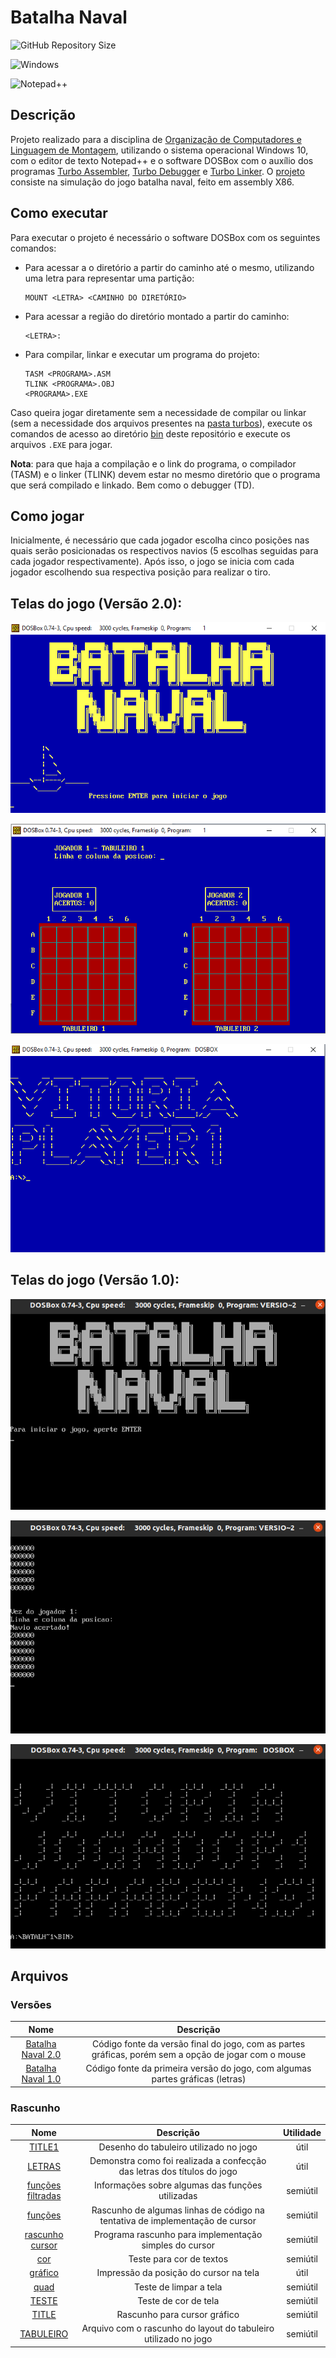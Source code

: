 # Batalha Naval

![GitHub Repository Size](https://img.shields.io/github/repo-size/h-ssiqueira/Batalha-Naval?label=Repository%20Size&style=for-the-badge)

![Windows](https://img.shields.io/badge/Windows-0078D6?style=for-the-badge&logo=windows&logoColor=white)

![Notepad++](https://img.shields.io/badge/Notepad++-90E59A.svg?style=for-the-badge&logo=notepad%2B%2B&logoColor=black)

## Descrição
Projeto realizado para a disciplina de [Organização de Computadores e Linguagem de Montagem](https://github.com/h-ssiqueira/ProgramsCOLLEGE#OCLM), utilizando o sistema operacional Windows 10, com o editor de texto Notepad++ e o software DOSBox com o auxílio dos programas [Turbo Assembler](/turbos/TASM.EXE), [Turbo Debugger](/turbos/TD.EXE) e [Turbo Linker](/turbos/TLINK.EXE). O [projeto](LOC-Projeto.pdf) consiste na simulação do jogo batalha naval, feito em assembly X86.

## Como executar
Para executar o projeto é necessário o software DOSBox com os seguintes comandos:

* Para acessar a o diretório a partir do caminho até o mesmo, utilizando uma letra para representar uma partição:
	```
	MOUNT <LETRA> <CAMINHO DO DIRETÓRIO>
	```
* Para acessar a região do diretório montado a partir do caminho:
	```
	<LETRA>:
	```
* Para compilar, linkar e executar um programa do projeto:
	```
	TASM <PROGRAMA>.ASM
	TLINK <PROGRAMA>.OBJ
	<PROGRAMA>.EXE
	```
Caso queira jogar diretamente sem a necessidade de compilar ou linkar (sem a necessidade dos arquivos presentes na [pasta turbos](/turbos/)), execute os comandos de acesso ao diretório [bin](/bin/) deste repositório e execute os arquivos `.EXE` para jogar.

**Nota**: para que haja a compilação e o link do programa, o compilador (TASM) e o linker (TLINK) devem estar no mesmo diretório que o programa que será compilado e linkado. Bem como o debugger (TD).

## Como jogar
Inicialmente, é necessário que cada jogador escolha cinco posições nas quais serão posicionadas os respectivos navios (5 escolhas seguidas para cada jogador respectivamente). Após isso, o jogo se inicia com cada jogador escolhendo sua respectiva posição para realizar o tiro.

## Telas do jogo (Versão 2.0):
<p align="center">
<img src="https://github.com/h-ssiqueira/Batalha-Naval/blob/master/imgs/inicio.png" alt="início">
<!--![início](/imgs/inicio.png)-->
</p>
<p align="center">
<img src="https://github.com/h-ssiqueira/Batalha-Naval/blob/master/imgs/tela%20jogo.png" alt="tela jogo">
<!--![tela jogo](/imgs/tela%20jogo.png)-->
</p>
<p align="center">
<img src="https://github.com/h-ssiqueira/Batalha-Naval/blob/master/imgs/vitoria%20jogador.png" alt="vitória jogador">
<!--![vitória jogador](/imgs/vitoria%20jogador.png)-->
</p>

## Telas do jogo (Versão 1.0):
<p align="center">
<img src="https://github.com/h-ssiqueira/Batalha-Naval/blob/master/imgs/titulov1.png" alt="início jogador">
<!--![início](/imgs/titulov1.png)-->
</p>
<p align="center">
<img src="https://github.com/h-ssiqueira/Batalha-Naval/blob/master/imgs/telav1.png" alt="tela">
<!--![tela jogo](/imgs/telav1.png)-->
</p>
<p align="center">
<img src="https://github.com/h-ssiqueira/Batalha-Naval/blob/master/imgs/vitoriav1.png" alt="vitória jogador">
<!--![vitória jogador](/imgs/vitoriav1.png)-->
</p>

## Arquivos
### Versões
Nome | Descrição
:---: | :---:
[Batalha Naval 2.0](/src/Version%202_0.asm) | Código fonte da versão final do jogo, com as partes gráficas, porém sem a opção de jogar com o mouse
[Batalha Naval 1.0](/src/Version%201_0.asm) | Código fonte da primeira versão do jogo, com algumas partes gráficas (letras)

### Rascunho
Nome | Descrição | Utilidade
:---: | :---: | :---:
[TITLE1](/Rascunho/TITLE1.ASM) | Desenho do tabuleiro utilizado no jogo | útil
[LETRAS](/Rascunho/LETRAS.pdf) | Demonstra como foi realizada a confecção das letras dos títulos do jogo | útil
[funções filtradas](/Rascunho/funções%20filtradas.pdf) | Informações sobre algumas das funções utilizadas | semiútil
[funções](/Rascunho/funções.txt) | Rascunho de algumas linhas de código na tentativa de implementação de cursor | semiútil
[rascunho cursor](/Rascunho/rascunho_cursor.ASM) | Programa rascunho para implementação simples do cursor | semiútil
[cor](/Rascunho/COR.ASM) | Teste para cor de textos | semiútil
[gráfico](/Rascunho/GRAFIC-1.ASM) | Impressão da posição do cursor na tela | útil
[quad](/Rascunho/QUAD.ASM) | Teste de limpar a tela | semiútil
[TESTE](/Rascunho/TESTE.ASM) | Teste de cor de tela | semiútil
[TITLE](/Rascunho/TITLE.ASM) | Rascunho para cursor gráfico | semiútil
[TABULEIRO](/Rascunho/TABULEIRO.ASM) | Arquivo com o rascunho do layout do tabuleiro utilizado no jogo | semiútil
